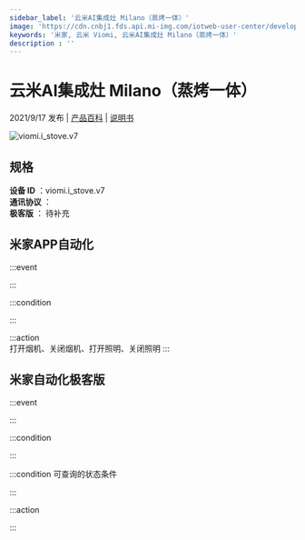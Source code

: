 ```yaml
---
sidebar_label: '云米AI集成灶 Milano（蒸烤一体）'
image: 'https://cdn.cnbj1.fds.api.mi-img.com/iotweb-user-center/developer_1679048996790ZTW5TiQv.png?GalaxyAccessKeyId=AKVGLQWBOVIRQ3XLEW&Expires=9223372036854775807&Signature=4s/3uInXKVa2f06IqClrmTj6Uso='
keywords: '米家, 云米 Viomi, 云米AI集成灶 Milano（蒸烤一体）'
description : ''
---
```

# 云米AI集成灶 Milano（蒸烤一体）

2021/9/17 发布 | [产品百科](https://home.mi.com/webapp/content/baike/product/index.html?model=viomi.i_stove.v7/) | [说明书](https://home.mi.com/views/introduction.html?model=viomi.i_stove.v7&region=cn)

![viomi.i_stove.v7](https://cdn.cnbj1.fds.api.mi-img.com/iotweb-user-center/developer_1679048996790ZTW5TiQv.png?GalaxyAccessKeyId=AKVGLQWBOVIRQ3XLEW&Expires=9223372036854775807&Signature=4s/3uInXKVa2f06IqClrmTj6Uso=)

## 规格  
> 
**设备 ID** ：viomi.i_stove.v7  
**通讯协议** ：  
**极客版**  ： 待补充 


## 米家APP自动化  

:::event  

:::

:::condition  

:::

:::action   
打开烟机、关闭烟机、打开照明、关闭照明
:::

## 米家自动化极客版  

:::event  

:::

:::condition  

:::

:::condition 可查询的状态条件  

:::

:::action  

:::

        
